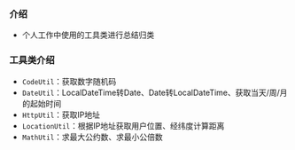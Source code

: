 ### 介绍

+ 个人工作中使用的工具类进行总结归类



### 工具类介绍

+ `CodeUtil`：获取数字随机码
+ `DateUtil`：LocalDateTime转Date、Date转LocalDateTime、获取当天/周/月的起始时间
+ `HttpUtil`：获取IP地址
+ `LocationUtil`：根据IP地址获取用户位置、经纬度计算距离
+ `MathUtil`：求最大公约数、求最小公倍数